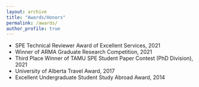 ```yaml
---
layout: archive
title: "Awards/Honors"
permalink: /awards/
author_profile: true
---
```

 
- SPE Technical Reviewer Award of Excellent Services, 2021
- Winner of ARMA Graduate Research Competition, 2021
- Third Place Winner of TAMU SPE Student Paper Contest (PhD Division), 2021
- University of Alberta Travel Award, 2017
- Excellent Undergraduate Student Study Abroad Award, 2014